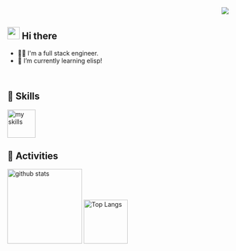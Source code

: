 <!-- 1. github-profile-views-counter -->
<div align="right">
<img src="https://komarev.com/ghpvc/?username=ys64" />
</div>


<!-- 2. profile -->
## <img src="https://media.giphy.com/media/hvRJCLFzcasrR4ia7z/giphy.gif" width="28"> Hi there

- 🧑‍💻 I'm a full stack engineer.
- 🌱 I’m currently learning elisp!
<br>


<!-- 3. icon list: https://arc.net/l/quote/zizyykfh -->
## 🌱 Skills
<img alt="my skills" height="64px" src="https://skillicons.dev/icons?theme=dark&perline=7&i=html,css,js,ts,vue,nuxt,python,go,docker,aws" />
<br>


<!-- 4. -->
## ️🏃 Activities
<div align="left">
<img alt="github stats" height="170px" src="https://github-readme-stats.vercel.app/api?username=ys64&theme=vue-dark&layout=compact" />
<img alt="Top Langs" height="100px" src="https://github-readme-stats.vercel.app/api/top-langs/?username=ys64&theme=vue-dark&layout=compact" />
</div>
